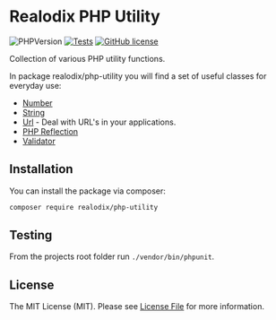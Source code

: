 <h1>Realodix PHP Utility</h1>

![PHPVersion](https://img.shields.io/badge/PHP-^7.4|^8-777BB4.svg?style=flat-square)
[![Tests](https://github.com/realodix/php-utility/actions/workflows/tests.yml/badge.svg)](https://github.com/realodix/php-utility/actions/workflows/tests.yml)
[![GitHub license](https://img.shields.io/github/license/realodix/php-utility)](/LICENSE)

Collection of various PHP utility functions.

In package realodix/php-utility you will find a set of useful classes for everyday use:

- [Number](/docs/Number.md)
- [String](/docs/Str.md)
- [Url](/docs/Url.md) - Deal with URL's in your applications.
- [PHP Reflection](/docs/)
- [Validator](/docs/Validator.md)


## Installation
You can install the package via composer:

```sh
composer require realodix/php-utility
```

## Testing
From the projects root folder run `./vendor/bin/phpunit`.


## License
The MIT License (MIT). Please see [License File](/LICENSE) for more information.
